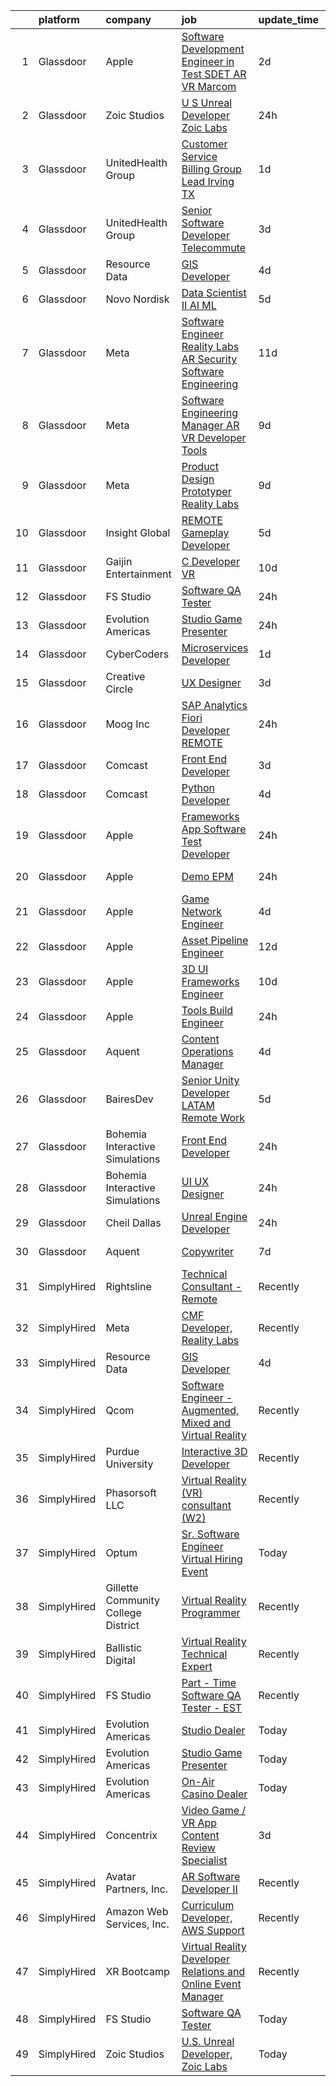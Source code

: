 

|    | platform    | company                             | job                                                                                                                                                                                                                                                                                                                                                                                                                                                                                                                                                                                                                                                                                                                                                                                                                                                                                                                                                                                                                                                                                                                                                                                                                                                                                                                                                                                                                                                                                                                 | update_time   | location         |
|---:|:------------|:------------------------------------|:--------------------------------------------------------------------------------------------------------------------------------------------------------------------------------------------------------------------------------------------------------------------------------------------------------------------------------------------------------------------------------------------------------------------------------------------------------------------------------------------------------------------------------------------------------------------------------------------------------------------------------------------------------------------------------------------------------------------------------------------------------------------------------------------------------------------------------------------------------------------------------------------------------------------------------------------------------------------------------------------------------------------------------------------------------------------------------------------------------------------------------------------------------------------------------------------------------------------------------------------------------------------------------------------------------------------------------------------------------------------------------------------------------------------------------------------------------------------------------------------------------------------|:--------------|:-----------------|
|  1 | Glassdoor   | Apple                               | [Software Development Engineer in Test  SDET    AR VR  Marcom](https://www.glassdoor.com/partner/jobListing.htm?pos=127&ao=1136043&s=58&guid=000001837dce74c39cc0d4d903488669&src=GD_JOB_AD&t=SR&vt=w&cs=1_cbe7966e&cb=1664263026260&jobListingId=1008160218719&jrtk=3-0-1gdusst7jgfqv801-1gdusst84jm5e800-1d9af8d5c2ddeb8c-)                                                                                                                                                                                                                                                                                                                                                                                                                                                                                                                                                                                                                                                                                                                                                                                                                                                                                                                                                                                                                                                                                                                                                                                       | 2d            | Cupertino, CA    |
|  2 | Glassdoor   | Zoic Studios                        | [U S  Unreal Developer  Zoic Labs](https://www.glassdoor.com/partner/jobListing.htm?pos=122&ao=1136043&s=58&guid=000001837dce74c39cc0d4d903488669&src=GD_JOB_AD&t=SR&vt=w&ea=1&cs=1_d0721c3b&cb=1664263026259&jobListingId=1008164310134&jrtk=3-0-1gdusst7jgfqv801-1gdusst84jm5e800-caf17e6357ecfc16-)                                                                                                                                                                                                                                                                                                                                                                                                                                                                                                                                                                                                                                                                                                                                                                                                                                                                                                                                                                                                                                                                                                                                                                                                              | 24h           | Remote           |
|  3 | Glassdoor   | UnitedHealth Group                  | [Customer Service Billing Group Lead   Irving  TX](https://www.glassdoor.com/partner/jobListing.htm?pos=113&ao=1110586&s=58&guid=000001837dce74c39cc0d4d903488669&src=GD_JOB_AD&t=SR&vt=w&cs=1_66e03e46&cb=1664263026258&jobListingId=1008161532642&cpc=3BA4CE39D5B5DEF5&jrtk=3-0-1gdusst7jgfqv801-1gdusst84jm5e800-0e0b19ee53db1ade--6NYlbfkN0C8O9VKdOj_1Zh75e9_CvYhSsWVxS1Pvi5WUWhsf4w7FMNRJSW4TyxYsYuWD0K0LuCXld1MlYv8jxSzZjwfVZPMJ5YPPxBadIdTE3IfSb4FgTTRqlNIsmY2luTQi8qISZZbbqSRhxZk-C1xzgc--DPETy8iltWWBzySv734J2rJQ4Pc3neJAaWdRoDNYCRhfrdR4mMn0wjyxjKZSf4267HoQZ-n92nbWIxLHrqA-d1Z9tqfCEqzQv2BKUZCkXr1Rkk7Ed1xxLgIhiRhGh7uDhYj3w574Qrz6RaavrWHWv7-_t7xySj4q_5-CNpMGOEITMlrOoB56ia5lmNm3Y-B_UNB1aHAKJvfbGyfmT37NddrLpDZmUQ_85ER-FSZH8EMQinWRfP2_H5aPklITrqoIcVdUm8WnmaV-cd0FXLYjAOaZCosF11O9sPI)                                                                                                                                                                                                                                                                                                                                                                                                                                                                                                                                                                                                                                                                                                              | 1d            | Irving, TX       |
|  4 | Glassdoor   | UnitedHealth Group                  | [Senior Software Developer   Telecommute](https://www.glassdoor.com/partner/jobListing.htm?pos=105&ao=1110586&s=58&guid=000001837dce74c39cc0d4d903488669&src=GD_JOB_AD&t=SR&vt=w&cs=1_caa76765&cb=1664263026257&jobListingId=1008158301848&cpc=AF1E4A3695F490BE&jrtk=3-0-1gdusst7jgfqv801-1gdusst84jm5e800-4bd6623dc88004ac--6NYlbfkN0C8O9VKdOj_1Zh75e9_CvYhSsWVxS1Pvi5WUWhsf4w7FOycHcR50Ta-CQORLM6vDVczVBOLPG_fuNFh9OVRt1rBAmnWShNSSVjnnwXM1NNZkeXkPvprS-EFgoiRGr2MbyXX80t-cMOSA1rO2-F99ysdQAF2agMIlPDqGRVlK76eMVBabGQ2L_DlQodQpbRAyuNhBMBs-kUTFaA7CkEyoWBt__TJEOXzZMBF7LStcO1fv-PtLnBvexMBfz5FwjSqAXyy-5dX7QIlIu374HCoQbp4JQgqWXRaHsy4XvyTWJXqOun6yix68AJFQ50r2247q0zwFjiY-w4yLkXxTqZEWGfV22TvIkuYb_4zavOBmuqgVOiGYRfqs0HKMGfxna62stRx4rSiYhosj_hM4iesaXYzdDtgK_uysnBBDoEUAQN0c3IgmSIzXrhJh8-75I7V-mg%3D)                                                                                                                                                                                                                                                                                                                                                                                                                                                                                                                                                                                                                                                                                                         | 3d            | Plymouth, MN     |
|  5 | Glassdoor   | Resource Data                       | [GIS Developer](https://www.glassdoor.com/partner/jobListing.htm?pos=101&ao=1110586&s=58&guid=000001837dce74c39cc0d4d903488669&src=GD_JOB_AD&t=SR&vt=w&ea=1&cs=1_e1ce046c&cb=1664263026257&jobListingId=1008156409913&cpc=B6E9EE473EF69035&jrtk=3-0-1gdusst7jgfqv801-1gdusst84jm5e800-2eca3f03e7683f2d--6NYlbfkN0Dl7F8yQ3Mt_M0p4pEaeq_LOWEMcxAwOSX3iRAQq_Rxvk4JCbRY4mFoWp-vOhIcdrromiIp2nqw6_MTPQeX64telXdoQGJKsK2YpbAjw4gP4osxmYU-H3UjB-EMHtF2MIDykynp3y5a9aBAAQLWbfe5lbII1XyLkZv4uTXcK6AXfFgKkJYZHCsBNpozHfLVIWOMIGR0QCJ4pTNVbkvGCp3dZstFjy8MjeaSNx6_ga489TfKT1LLKibUp4zBbf0pIFU7z_F6HDZhQzXr1UJwik9VCOd2l0f-Rk5Gl4jbjQclbcb8_HdY3w2Z8PTp2-qzCsOGSXoUaX8W5ROBiM4gRjK4JZewqra49BsOjL7j4zk34_bKO2k2P9DASQSq3h0Y13ak8JSs4RHeF09QLSayZbLwcZRB-D5HaEyS77gXbMgGjpNQ0cW7rcgPwWgBBZ7rR9pmtMa6R54AGXfcKbfuYzJZmSlBcGs2Zj978rZFeSpQyeEN7MOTGwh-)                                                                                                                                                                                                                                                                                                                                                                                                                                                                                                                                                                                                                                                                            | 4d            | Boise, ID        |
|  6 | Glassdoor   | Novo Nordisk                        | [Data Scientist II   AI ML](https://www.glassdoor.com/partner/jobListing.htm?pos=102&ao=1110586&s=58&guid=000001837dce74c39cc0d4d903488669&src=GD_JOB_AD&t=SR&vt=w&cs=1_f3c70a4a&cb=1664263026257&jobListingId=1008153659323&cpc=3028881457C6165E&jrtk=3-0-1gdusst7jgfqv801-1gdusst84jm5e800-44801c18404dd425--6NYlbfkN0CwTb2KBSy5XqLXEHj5_mYBmDWKOk7XTvk_LICJOppi7cB4B2F4ZeEB2sl2BCaugXZr-jv0zWdtjRBZnZkEZJA1bUP5pVVD0cOHUy30FzaI5j2oWcbAqe4zSyaZNpVKm0-FXZuVMM2xEq0c8FzIJb34NHVwcLHn4exgqXoyvrHMq6eeuxtT7hRaoxdDIgXDz4QSsPzcsPuZTLlsVEaqTQpNJScM6o3_DQRRbfDjJ1nSKLdL2rHRzbWCGhODLqCHdtZ-nHHDqKLqhcLQbqzEQIMUo-45dheMPpLU9gZe-pdMmEne-dRbjwXkiqc5zMujEom0-SwTvMBKrXmriMSiFBeWekwrXhFgnkamrFOJIIZvp15bkEBIHgEbWGUaRlsOMaN4IuqWNO8_hbdgo3T40sexYqnM_KvG_XVMnFf_bKBxNHMI6ahmkM0CwWwN0xMj__WcywzTF67XrloFeWvcIhkhfDUC6p2jXz9hKNydLgCqrSY-rHEV8Eh1QN7AYd9sJU4SaswF9rLLkL9y_eN38CgNkEhmMJG90R5Y1bYDVpzWQ0wzI3E1IbYWUUBhPkrW1yIENV79WOFnfnohDh6VR2UaYf3eAnGXJrLE4-k8LlSDURXZJPfPmBRsIuD7X9FSqbFTN9Fos7YdFI-_L-Hn-EkraE5qTqe_kLMAAbi9RZd-w6ATRHoNED9J)                                                                                                                                                                                                                                                                                                                                                                                                                                                                     | 5d            | Seattle, WA      |
|  7 | Glassdoor   | Meta                                | [Software Engineer   Reality Labs AR Security Software Engineering](https://www.glassdoor.com/partner/jobListing.htm?pos=107&ao=1110586&s=58&guid=000001837dce74c39cc0d4d903488669&src=GD_JOB_AD&t=SR&vt=w&cs=1_80ef53d6&cb=1664263026257&jobListingId=1008141482664&cpc=0FE1F5EA2BC84A01&jrtk=3-0-1gdusst7jgfqv801-1gdusst84jm5e800-bbe026fec9a88a0f--6NYlbfkN0DYl4UJW4r1Vl7FEn6T9F-rD9lpC-0oMJVSiWjK_MGUd8e8cHXcpv6KPyjLHZEfqkUnLXdHGEVbYlbZ4C71n7-FRQtwGftvj2MEdPI5FvmCBdn-Rsuu6NQq3R9IHsKZMAHgJAgu_YkTUTtkZcn2YG9-uznOZousi4PyiqmW1winSEktcD5CLiNln5YbmVirNrjv4MHw9kXf8tu4x0OXO2xCG2VvQMlZhGfO0LaLuR12ZddqaVwylW8Gsw3BAO0rj2Bn6Vgaldx-h8PC8QPLlA91tgqUeuQlmOS1fg9go0Kwt46nOON062odu2UGQAZGUuzY36yt1gH-EiOwqnuDQ1tMR-ShM0w1pTF6PmOy-s-Lz5qxHBaLvnZSR4dO-choNd3ZpBwgWqFKLJJ3G2gfSiDA6lge1WisSMyjY4y-On_UDe9LRaDL-SkxOUqLyiGBefik3Q_TMy9fqSlKyX5DYoeRCqIDbqg-ueoJQzKrurw24pLtxbl7JaRHAWxnlzBNJ2YwvqsELBHjdIaEhXFdLHLnpfwbBvzBXpQrG46Q_UF4LoHys8ztXeRnQbyz09AlJKQB5VPa4ncCwl24GWyN6UrkhEA32a3syzA1jhApSTdGtQx165niAICFbGq5bzoNrD6m_2dTBHwDCpD-f_4YJcLgDW-i1gOc6-eBCjnD-jhp13a-_g9W5i7vuQjOoPwnrbG5gaMhlsK_q0BlDX1hzJ-TsubPt6475CRwxB7c1Yj2Y_KtmVHXLHUe00Jx2pBdOONOUBFbKdKwUQJC19mue2SpGN5FsSZVmXpnoVFHAmDTVGLpG0FrLxdrC1ezKjbhEMZFkAFDMS9Yw01bcc65YWOdaSMQF2ZKw-CkBOVrqsJq5T-iHrBwO-OMw-Ry85e7UL5_4sGK7cdl8f0j0IpcJgxDzRKUXERECi301fU9DJaU7tQxjgij7BPQws1SNKtF4EmJ9Tb4nFAGeeS2yvrxrks0-tpynEn49XByqGapp95lTQWi6XIVnB3xZV76p0Pvj0RYLP9ApMndJfC9BpAVZGKQgqpQOY9ZKERQ1En9lW8wai-HiqT7GJt2G8b9Heu60FheIv7LY2cAfQ%3D%3D) | 11d           | Boston, MA       |
|  8 | Glassdoor   | Meta                                | [Software Engineering Manager  AR VR   Developer Tools](https://www.glassdoor.com/partner/jobListing.htm?pos=108&ao=1110586&s=58&guid=000001837dce74c39cc0d4d903488669&src=GD_JOB_AD&t=SR&vt=w&cs=1_19c31de5&cb=1664263026258&jobListingId=1008146626886&cpc=5EFBB0462F9C6B7A&jrtk=3-0-1gdusst7jgfqv801-1gdusst84jm5e800-17557c42fdc8b75d--6NYlbfkN0DYl4UJW4r1Vl7FEn6T9F-rD9lpC-0oMJVSiWjK_MGUd8e8cHXcpv6KPyjLHZEfqkVQyaynndbu6pL3H9sRYDGxerKt4kbV4_BrnotzfbejBdk749M--u6S4WtPPjkSx9gUemBOQcLC_4Kqi_f9Z2bXq1PAbY9pUxscEKq_Lv9zulJNPnig673QdFt3i5WW_T2djLGpcdWuOMwE3PZMC7RpBmp027jZMea39o-y8h6qIR-ACUzzj2o6d9_XwgwHSxLrcdnEcPGQGQvXByI-R1lJ8GZgu-WZlmozu4GRiuqmbsL6fjN8HZLk5cOt00SFf_4jAFtvdaglvvTbqa4DbLINb2o9BCPKXTuDZiqJXrZJoGoFZo9NlGGrc40peiMeK62xPqWa4FJLp2SkvmoABXDJH_ojApWUUZeUqPJsQF4kDbHGMc7Hfx31vvRdEjjviJ4ruJC7JXEiy211oq5RJoOMuPAGY8SvyGJQoYFdE5QCeglt21reXwoSrMZ8yJbYHB0ALe_WAl8moemsEsd-MSctSMEzO6Gh-9lMz6wTlbApGABey0LP8YSfjE4UzRaIGXb878I3XGkEnWIxvBx68I5gEoLy_r-xtXLM4VERCMmadxJWtj99pu1zYoZP4JLh10LWuSPMVbm6vXl-dLDtdYvVmo8n879c58Rck_Qx_w89EYjjqXVw1V3JdlNrM6C94bG1sq0lVDFrF8dnDEPcCe_qcvc9iVZyMuXJg-cfS75tw6vJ4QcVEW5f-KLKPfpI5eOIHgl1ORHNGq5KIYCE-VwtZFDW4HNweW4i47Y4WdqGbMBBprGRahA_40qGPmlVvBUZZXW2kSHTEMAXSnDmj0wDtarxk2P-GuoC4cKy29LN1c34dLa0TJ3meB-CLGfxbkZWGBrvXVK5FWRf7xIMJpIVIWTfZYc8QVfy1NFK5tmoabv3mQLGY0Kpd0shan3ohgVf6LwapCQPpWAU6EQr8uGUtFDzAI0oKNDejLah0AnCpjGymKSzwQbVhuVI-83JqVyGaBI_Pu-3Go_j90ECaOSFs_2nnKUC3o2UVNRYcTPw2baAzeVVfBkDItwuekl890m9CEf1snDAVw%3D%3D)             | 9d            | Redmond, WA      |
|  9 | Glassdoor   | Meta                                | [Product Design Prototyper  Reality Labs](https://www.glassdoor.com/partner/jobListing.htm?pos=104&ao=1110586&s=58&guid=000001837dce74c39cc0d4d903488669&src=GD_JOB_AD&t=SR&vt=w&cs=1_e71ab8cc&cb=1664263026257&jobListingId=1008146230331&cpc=7F6F94E2229B3AB5&jrtk=3-0-1gdusst7jgfqv801-1gdusst84jm5e800-aa15c3213bd17bbf--6NYlbfkN0DYl4UJW4r1Vl7FEn6T9F-rD9lpC-0oMJVSiWjK_MGUd8e8cHXcpv6KPyjLHZEfqkWzKOszKGq6dqKS_f0uPbQ9LVsYev7zRNr0fC-CJeJ1xlH1wwyOJNk-hRByXBW9wEDFjd2UdYXb7YaHgkFRTz8MZy2ebI2i5U6pyNwa7bJVmT7LtLgUZ_4kygSbLXc3ayZ6I0Tkf6WZC_XE40NcOX9XzL5V0i2Gg_F05z5Ce6W2L0tN9E9Xo5ugGAYsZaBqnT3R13miSquwtmiVlSLDN6nvoBQ3yafx2AGx1dHpuYqmNBWHjNqt0DGDf_3w2GyNsv0XcE6NybLverL_WHyOPkjnkdLtCF1iO7xOylcQZxghNhcEtF0Exz6_KW2lgwWFAGR4EpUoMVhuQ0V6sGKRRahVy-c7YaaFurWMEcnXu_i8-1Tlembw6TaphIisTjSG6WOi-AorRJFnGa83aqfYsiMKzKD4qTePyByBw51dVIYeR1fl2PSe_CjAfyNovDmcap1gRcmOzhA2mXZE_3Ejvx4rpzr8FZUk86amlLNSC8RQ1Oaw2ngQKEoIdPPRPIWJaiPJH0Mvp2avD5LtqtvItbSDlO738-_jnmyo4BSC2cE9fRzWDXQxgN6Kq-rTJHLUB2sC4XFgEZFa2Z4r9507EGJxoBmcqToVoJDnEgQLLJq8vJjH2uQ8AS4kVKqlbDZeOyYoDLqzikHrnxu0HWu58ZHjIFFyZILacaQz3sT-7FbD1F59xww0-vdM40TssbNp4D4ZYrAE6TUNisxH7C4mTxWAVaLHP9KssG2BUFjk67OjgkDjL2_99_5DkbVZvbwIxaLP-jhhxKhZFtdi2fd1u8r1NhdmyXrlpQ-gnG4UD8oHw_g7mDCJ02-QmdkbHFGxIsxRAqFTy7XPkW9sUXUsLzbF6wpN9xJXbQfuWEG8oe-4BuA8rGLXdAgPjzxact_QIY1vJQy0bqfX0iwA4x36vhWwxn9EjSnfqcBGKLrcxolDglbI67286yyv5SJ_DUM3-nX54pL7NSmFjW--hu6ISwI1n7lvBzodrZ5fu5b3LlXRiIEmzRwhzouGQNzF38dcczXD11stMYEH-A%3D%3D)                           | 9d            | Remote           |
| 10 | Glassdoor   | Insight Global                      | [REMOTE Gameplay Developer](https://www.glassdoor.com/partner/jobListing.htm?pos=117&ao=1110586&s=58&guid=000001837dce74c39cc0d4d903488669&src=GD_JOB_AD&t=SR&vt=w&cs=1_18943161&cb=1664263026259&jobListingId=1008153288614&cpc=3BA4CE39D5B5DEF5&jrtk=3-0-1gdusst7jgfqv801-1gdusst84jm5e800-0744baaa82bbadda--6NYlbfkN0BKkHZu3wF05EeDimN_p6sYpKCMArvwa95YdH7UpkaBCqc7l59ErwqcIH_6B4QXmkIEAyhSYoIx6-OPKzyXLPvkEWHro7PVwLV40KJck2vZCn5UoAItHu6-wzfIEdtaQeh3XaFBysFXtotP5WDPKlFRfl2ZybIlE_o6mueamEdmG75uelyDkQtYC4YZQp00OA_NYds7uLlcnAtyHCzms_iOxjIJ7LqGL9sqRTkIggXt9YdcVBtifElGiGOuMihUi94cGD61wFvt4tKf-TkaOrBGaQ444TqzsovtkHTiH2-72gbmd7SdxkURnFyQCghgQS53nZ08ZpZKC01fXCMy8xq7MDrh-eMV6ijjmkv9RY4PpAqjQsEUX8a-6eBesI5ynvmhhgCB7ow_M8cCBlRU33F9ecEVPJpF3l7ydaAmyx9CZq-Qek0A_m-l0n4cb6M8xB1rzYR2X_-rAJwr4bQPeer_-FHoLakaLmQSA8J0jAfbIcY3_pNdD6zZ)                                                                                                                                                                                                                                                                                                                                                                                                                                                                                                                                                                                                                                                                     | 5d            | Indianapolis, IN |
| 11 | Glassdoor   | Gaijin Entertainment                | [C   Developer  VR ](https://www.glassdoor.com/partner/jobListing.htm?pos=129&ao=1136043&s=58&guid=000001837dce74c39cc0d4d903488669&src=GD_JOB_AD&t=SR&vt=w&cs=1_9a645194&cb=1664263026260&jobListingId=1008144484640&jrtk=3-0-1gdusst7jgfqv801-1gdusst84jm5e800-225acd0614a079f4-)                                                                                                                                                                                                                                                                                                                                                                                                                                                                                                                                                                                                                                                                                                                                                                                                                                                                                                                                                                                                                                                                                                                                                                                                                                 | 10d           | Remote           |
| 12 | Glassdoor   | FS Studio                           | [Software QA Tester](https://www.glassdoor.com/partner/jobListing.htm?pos=118&ao=1136043&s=58&guid=000001837dce74c39cc0d4d903488669&src=GD_JOB_AD&t=SR&vt=w&cs=1_32c6d960&cb=1664263026259&jobListingId=1008163027946&jrtk=3-0-1gdusst7jgfqv801-1gdusst84jm5e800-d8f6a79973bcbbc7-)                                                                                                                                                                                                                                                                                                                                                                                                                                                                                                                                                                                                                                                                                                                                                                                                                                                                                                                                                                                                                                                                                                                                                                                                                                 | 24h           | Remote           |
| 13 | Glassdoor   | Evolution Americas                  | [Studio Game Presenter](https://www.glassdoor.com/partner/jobListing.htm?pos=103&ao=1110586&s=58&guid=000001837dce74c39cc0d4d903488669&src=GD_JOB_AD&t=SR&vt=w&cs=1_1389f360&cb=1664263026257&jobListingId=1008164318559&cpc=F45C15D234B746DE&jrtk=3-0-1gdusst7jgfqv801-1gdusst84jm5e800-d83e76e461c93882--6NYlbfkN0CDzY5O6uccXRXWu_WX2mUMvcRfHEMtu2IpX-_GKz3K2H3NAn9OmxlWmJcJjUfrwR-JysV-RZz3PO7M7SlCwUcfJ1m08VLPT0i64fFoBdo1LlR9yXO0NtVX4gN8re3t8wDsftxfR9ajOK3Y08NucyfxVUPf5DRR-wqSYkvFm7lBsEXHgV8yu-wG_qpYvvh5ppgcWHU3ssP58em0-ZmLCU0ZoTvhgIDKuUIhAeuLjKy-z_FZ5THaFqiRwXGmvwYD9W_sbXBHu44XnLsQEMTESba403CLCKbqfrJ1X9kgX54pLI2bo0eHKwlGkflIDTf324CQvVJGuTfvbJndbdwbCvjCJ3w6o-v5AO_4W6D33XP7bjvhRZa3Cx5vIs6ZboNM9aTQg8QIS4UB8qXeujoBeAqy3sLIeUFK5ANOJ6AfOkpM342DurKDAcobv5yUM6OslMBjkATDqcto5SQNPExsGKhYexBJ4PvIvqckZMNqmP8UB5OawSMZuj54Hfug1JwOBviU4BWI6UPC5s5er7g1J-J3XFX3y9UR0CY%3D)                                                                                                                                                                                                                                                                                                                                                                                                                                                                                                                                                                                                                           | 24h           | Fairfield, CT    |
| 14 | Glassdoor   | CyberCoders                         | [Microservices Developer](https://www.glassdoor.com/partner/jobListing.htm?pos=114&ao=1110586&s=58&guid=000001837dce74c39cc0d4d903488669&src=GD_JOB_AD&t=SR&vt=w&ea=1&cs=1_68d00330&cb=1664263026259&jobListingId=1008160434696&cpc=334ABAF5D42DC775&jrtk=3-0-1gdusst7jgfqv801-1gdusst84jm5e800-65bccf112b8bf750--6NYlbfkN0CpFJQzrgRR8WqXWK1qKKEqALWJw739KlKqr2H-MSI4eoBlI4EFrmor2FYZMP3muM1SW9Gmn45sBPF_hw60ZqenaDKHqqhO9Zg_fi_5VCDta-Eddd3NgUrLTbcgPAZHnGQEttYTUJKhu71ybfuf5CejsT7_gLPEZkrfH0tTz0Eoodd1cbzKMRgH2_Ok_FC2j-nyEBW0SJv57xe8FdEQJvsYNNxC_tilNFU-Oqs1EU7fM8AGSVKm7Q4Yb2xBBmUvVm6kn4QW06E6PkIvcwP7ktfQ-96Jysp1_OLsHqqLXEdmjXt_w9eFMNgTNlghX6fv4Veiw-L_ZN6J7jF8M8943V2N2s_8rAZeRmGrTCkzSWkd8tzhn0kjT7vfYHgSbC_CFigT2OQvWZuA5jOa25oeb3LV4tjDL7IdLOFsQKtY2oNnYF2YmULk4H4OjyLJoOKw0LdI_vsnfGE8x6H8Q_6xElq07ew3UDJmR7bIdZPtrduyzTFE_AEeVU_daz_nJDpu4Ps8OqLEzxIZyppOpCzXwZnBh4PvAxSNaVT2Mb6vCgMk2g5eCfClNLYb2gRa6DG5mSayVMjrABmJcg2dZJEYYqto65IeWETWg2oa01uHnj2FRsoXOPoexwyViCXSBLCo5X7-PEphYSOO4-UTRqCBFD0I_fQ6eRz55j6u6UNt-zTIPyijev2B9yhIp62x32pHBjU-bOG0AGwkAfxwHkWG55j7r3PMNrB7wDf2GwGnr9eGx4fHrQuYhW_TH5asiFCrErkV2Z_cpzqDxwBTuMvMCAkHQt72_76LP3_fmvu3iEtvHaYbVsgQffMJTCygjfmoMcDf_1ljx6_eGDteAr08Efz98J9xvQdtgt6b_KTgqMSwfX6HTZoff8oT9Ymxz767GqVtgob5LUgvlGAQwAQMz-M4_l_1NARVItJUOKCYk4kV_edHvbNX0fjbHftFzz69rPAtSc_udqN5YLqdjBkz4Z20rh08JOPUsPWVlWfebexmKg%3D%3D)                                                                                                                                      | 1d            | Norfolk, VA      |
| 15 | Glassdoor   | Creative Circle                     | [UX Designer](https://www.glassdoor.com/partner/jobListing.htm?pos=112&ao=1110586&s=58&guid=000001837dce74c39cc0d4d903488669&src=GD_JOB_AD&t=SR&vt=w&cs=1_591b541a&cb=1664263026258&jobListingId=1008158063137&cpc=1FDE87803EF93CD3&jrtk=3-0-1gdusst7jgfqv801-1gdusst84jm5e800-ec2e55de0a94811f--6NYlbfkN0BPwlZa85gbT4Q3XYQoU_uQn0Qmw9zd_9UNfmcwtqAVud1yvyq1Z4UAlx1bxhDUi3LLFLUld_1vJrumFSDvG6lUa_HJGwxAAUxa9p0M-jkeyeN6GzOqSmw-VWsVBukvyjroC-hZtCxh3oS8dg-fi22EeP_Rmk0_tnCQzpjzfP_qW2OwEtL3bVHPnKRLTLNQqdJJL900XcT8UDGqY60TtdRKQQ9yrsMI97PGrpjYORIi5_vt3H8O_1LXFR-hV8Fe-Ee4p1RwLPqhYp3Nro70FcGs9YpSRz4IGWioPXpicymCBzVZELGCvZu9lsvj3ELuCtwaW0KoZRpWFRxRlDplSXCr5wtGUfnf3dnAA35o0ldsttMA2-B1y0cUpgoGTxha8S7MvtE_c1Saky6CvGHZscuzTKsu4wE3IfM0xLhzQ2NRFfx5Gca4aSJp094yYXqLjZVRnYw3PUOu_RQVrE0yUq_pXdMTeCVkggsC8JxvQ4dl4LDvAyoS6_n7qnS73PYrMK40F5NLxNIrFM4odxQuRDM_)                                                                                                                                                                                                                                                                                                                                                                                                                                                                                                                                                                                                                                                   | 3d            | Los Angeles, CA  |
| 16 | Glassdoor   | Moog Inc                            | [SAP Analytics Fiori Developer  REMOTE ](https://www.glassdoor.com/partner/jobListing.htm?pos=128&ao=1136043&s=58&guid=000001837dce74c39cc0d4d903488669&src=GD_JOB_AD&t=SR&vt=w&cs=1_88c50abb&cb=1664263026260&jobListingId=1008163572357&jrtk=3-0-1gdusst7jgfqv801-1gdusst84jm5e800-b8c62642e71cc6b0-)                                                                                                                                                                                                                                                                                                                                                                                                                                                                                                                                                                                                                                                                                                                                                                                                                                                                                                                                                                                                                                                                                                                                                                                                             | 24h           | Havelock, NC     |
| 17 | Glassdoor   | Comcast                             | [Front End Developer](https://www.glassdoor.com/partner/jobListing.htm?pos=125&ao=1136043&s=58&guid=000001837dce74c39cc0d4d903488669&src=GD_JOB_AD&t=SR&vt=w&cs=1_2beecd94&cb=1664263026260&jobListingId=1008158484147&jrtk=3-0-1gdusst7jgfqv801-1gdusst84jm5e800-e3e46b5a9f50f321-)                                                                                                                                                                                                                                                                                                                                                                                                                                                                                                                                                                                                                                                                                                                                                                                                                                                                                                                                                                                                                                                                                                                                                                                                                                | 3d            | Philadelphia, PA |
| 18 | Glassdoor   | Comcast                             | [Python Developer](https://www.glassdoor.com/partner/jobListing.htm?pos=126&ao=1136043&s=58&guid=000001837dce74c39cc0d4d903488669&src=GD_JOB_AD&t=SR&vt=w&cs=1_6761e0e7&cb=1664263026260&jobListingId=1008157076967&jrtk=3-0-1gdusst7jgfqv801-1gdusst84jm5e800-c9d85008344b2f86-)                                                                                                                                                                                                                                                                                                                                                                                                                                                                                                                                                                                                                                                                                                                                                                                                                                                                                                                                                                                                                                                                                                                                                                                                                                   | 4d            | Philadelphia, PA |
| 19 | Glassdoor   | Apple                               | [Frameworks App Software Test Developer](https://www.glassdoor.com/partner/jobListing.htm?pos=121&ao=1136043&s=58&guid=000001837dce74c39cc0d4d903488669&src=GD_JOB_AD&t=SR&vt=w&cs=1_db24d563&cb=1664263026259&jobListingId=1008162387033&jrtk=3-0-1gdusst7jgfqv801-1gdusst84jm5e800-9c160936dd81f773-)                                                                                                                                                                                                                                                                                                                                                                                                                                                                                                                                                                                                                                                                                                                                                                                                                                                                                                                                                                                                                                                                                                                                                                                                             | 24h           | Cupertino, CA    |
| 20 | Glassdoor   | Apple                               | [Demo EPM](https://www.glassdoor.com/partner/jobListing.htm?pos=120&ao=1136043&s=58&guid=000001837dce74c39cc0d4d903488669&src=GD_JOB_AD&t=SR&vt=w&cs=1_f9a5073f&cb=1664263026259&jobListingId=1008164340985&jrtk=3-0-1gdusst7jgfqv801-1gdusst84jm5e800-928f6ec53de5403b-)                                                                                                                                                                                                                                                                                                                                                                                                                                                                                                                                                                                                                                                                                                                                                                                                                                                                                                                                                                                                                                                                                                                                                                                                                                           | 24h           | Cupertino, CA    |
| 21 | Glassdoor   | Apple                               | [Game Network Engineer](https://www.glassdoor.com/partner/jobListing.htm?pos=106&ao=1110586&s=58&guid=000001837dce74c39cc0d4d903488669&src=GD_JOB_AD&t=SR&vt=w&cs=1_92bc2f4f&cb=1664263026257&jobListingId=1008156058893&cpc=8795CF9063CD573D&jrtk=3-0-1gdusst7jgfqv801-1gdusst84jm5e800-da07dbd9cd8eb861--6NYlbfkN0BvKrLyj5gPmtZO9T8euul8TCxuuKNOtzRJOomxnwSEodTz2Bc-sPZl29JElYHfcoQU89pw0pukzvT-t3F7KnGwjHaCtH-zmtCsdadvtW-pabzNvxkP5wXNBXQIItjYzTFKU-rasdVWS5FS9BhI6fVw8vp1ZtLMDVeHaEF6UCNf-MVLroi2N9O6sXY8G_Eedg1JA2yHb7pe0jfQiAuu6T539Xg5ntJ_4dqBQ7APm4Y9a65LoTa69TyWV8QMGu2U6SMzKFz9JsbtBObHl1Ii4_9gJ4VmkAa7UJFXNd5J5TWjSoAjqDe7mm8a_RzW1vYSNi217rV32FWKEVqClthtRaafOM27m9tDR9moJJJnJxKt-9u-kpXERhVMDerVm9EtUamMMQywNNQ4wXdi7V3HBEukwmYC82sh79_YbJE4wtXhJENwqJrIb0vTRUgw_kI1mtrjqRjCyP3bRQvz6huDs1IPP7Anldr9xwqshDeJ2wXsbD17CwEUFsRdjIdJ7YE0TIwwzzLraG8f4QRiL0qYXqq_UYSaB8btTiDX7WHWCuLQsBhIKGdLXAG0BWgaV0yrelOzjNJj6K6967y473jFQTM_4EqOJFgpfxSxUGvy99-Otljwp7-WRCNcg5JhUyxDoZHs4Wj_y7FicXwY1AyNkO98bdpI-zYnnvfQy76HBwHZWt6wLNtuF4ixlOeJlyyKwCJZIvLrFK7QJdmvqDL03XREoDXq_HQ7zcifMFHqQ9YPGOj-d0PZ_xFgsPdGw3C6vJE8NNcVpbYzVz8RISibZZrEHOfzAXbf1oCYIJFgauCOrRDiVR-TpPs3cAh2om-q9lsCxl8V46taFdB98rGOILq-T7TuV39m0cgQOv7yyvKbUz6DbAE5oTmXUofRzc5xTOB3XrGwWE6RYmO44qfr7JvZAZm4W3o8rdeynBWbS84q5IU5g2S1T4K4jrxUe1Zpkv0WZbOodEfiEQnXi9ai9mZm)                                                                                                                                                                         | 4d            | Culver City, CA  |
| 22 | Glassdoor   | Apple                               | [Asset Pipeline Engineer](https://www.glassdoor.com/partner/jobListing.htm?pos=109&ao=1110586&s=58&guid=000001837dce74c39cc0d4d903488669&src=GD_JOB_AD&t=SR&vt=w&cs=1_ce9f14f6&cb=1664263026258&jobListingId=1008138702927&cpc=F41FEAB56D215062&jrtk=3-0-1gdusst7jgfqv801-1gdusst84jm5e800-d6b763c08d9e2d2e--6NYlbfkN0BvKrLyj5gPmtZO9T8euul8TCxuuKNOtzRJOomxnwSEodTz2Bc-sPZlbtkML8D-m4pQRSWMmBuXUKNP5-FKGpqut54Z9xVJmKcNg5QK39dHaYh9zFxiTlJPRIVH6GmVelziycjV8thAdsJR9vOnKOAEqLZLKyAFMFBlSPoIEa0PSsXHbeet1Cax_Jr6VNJxYctu74rkGJldh6C3ewofQen3a0JYPHyD82tDi1QoqLd_IsWGQH12rHUy-ufdL-WKkuOwOLJKb3v2dC-1u2H6qoeP9MiorCOmLgmy-9Jv0Ds6t5WMJzYgX_CvfgpuZYS4ST8zG_Htppd6-bxxP8wKQWaoZktzb549TfZqQxCVVuMG4qi_JFeMlnHQtg9ZalI415VhMiXzPvVMjVFC7gW07id6qqVf5__upfz_1itjQo7C4TD2_LdRmomJ8AX6PJ_xzP7PzoFeOkSjkMiAHQQq-YQQ_3Vm-mdM8DFPZcuaM-agWhM_FWvZgNBvC-hA5EHotm9ET8sx3NFUKDuGHEA_JNMzyuezixy38a6rfT3wrcT43vDgxcp6FhS2KDzvGclePiwlMIpg253OR-wNlKb1MK3wqWz_HMftgJDKHcfJh_trFOh5QKGyn4O-NY5dmLJC8GeZO8YDkN5b7PCdrIo4QPvpDaL8qS2GkJZwasc84yKiHa0_URVMNo7baiwA_9bapVF4lh5uuYSDYd-XwdrItjMPrRALT0z1cR3gWI33AAxnFRb5_K7kXf44Wqsh2xO9x-8gxwW5YwYXbWwCMpuxKivLg4supinLKSyCdbU1tB0hL_1sUNy6RHPQ16et98mbfSN7G5cZ3uevgj9vhOmF-YPnyiBWLyjGpy3gKguTcCj9llYvm4y4Ld0RHXTGtP_Y2F6PoDSpTJoEm8wuIVockz2hmrDU7CCdLklmDQz01M9ewm837_OyE37SRflA-7cF4tvtAExGBa5_7L3qA4kvpF5a)                                                                                                                                                                       | 12d           | Boulder, CO      |
| 23 | Glassdoor   | Apple                               | [3D UI Frameworks Engineer](https://www.glassdoor.com/partner/jobListing.htm?pos=110&ao=1110586&s=58&guid=000001837dce74c39cc0d4d903488669&src=GD_JOB_AD&t=SR&vt=w&cs=1_111c0415&cb=1664263026258&jobListingId=1008144943224&cpc=AC285F3A3ECA6BB0&jrtk=3-0-1gdusst7jgfqv801-1gdusst84jm5e800-0c319f6b894fc73b--6NYlbfkN0BvKrLyj5gPmtZO9T8euul8TCxuuKNOtzRJOomxnwSEodTz2Bc-sPZlbtkML8D-m4reGCzwJptyGA3sqoDqkLMl8d4ItPaXziecHVsCbum1nokt02MllgdfjWzdbUw5Dj-bugW_15YUi1c8cMxyiOuwjIGdTEEhcUZawGpOfLxGexBR_wYXHKmn30F3QJZ__JqDJELbPoiGWueNgwDXEVKu5DRH5xQDbZL2PItEPnuDMS3NR08AkLfIr9XFW_X16Xi6sqR9YeUSSRFwDFea8aVpBxfaGGvCu5B0H21N95humkEpZd9Jj-vZv7Uf6Rnet72YQTbUJALygStEM1DaTIUcm4YuKCv49go3VHagU_UfVn6O-_xtXFx3sdJt-MKaGDO4vkxmm6GMPt4EHSlySaEEtKoY3NBESFjHolxUxaqeY9rmeUUrlg3V5Wn4e8tNGNR7kmJM8503QEGfskDhdrO2-n22D21bi06bQu73rbmLe47kzijuSZpFfRSX2Tcy9aMOxqdz6k949q5TH-bP1-dsdLwvFrYxddwyzb-KlEnY78Y0lsu1qDU2qeqFZNM37vGOkW1GRErnZ2X7KdnKQEF36120yIh5pWutt--Mtkh8QtweXcR-xGGe_MsG8XRyx3DELzQWar_EBBjdSv7zPdamSzFHQd0zcJzZbtDehqs7-b6tBw6Kcox5xOKicsHNu6h9AW1d8OuTG8bcsNDXk1AIFdMWEBpCga1dkJsHr-NQcDrRazq2GDoTOht9OqwC7ApAzkL7_qFnnHFZhoCRaq65oRj00p-fBLHmsf4eJ-WWF7_4R-AoNJpV9vNYMO4l_8FQ7FYtOwg9zGvRUhake5o45ymAsB3gibSQy0lN4m-Y1inJ0bqg8Dz5wCT9mAjQngokeaCGs08JtRi54807Q9F3Kp2fdSfvilgSrbKj3PoG1ho707fjDcizEE3A6V-FP6zv4wjeR6ue9ymCRNSGLstO)                                                                                                                                                                     | 10d           | Boulder, CO      |
| 24 | Glassdoor   | Apple                               | [Tools Build Engineer](https://www.glassdoor.com/partner/jobListing.htm?pos=119&ao=1136043&s=58&guid=000001837dce74c39cc0d4d903488669&src=GD_JOB_AD&t=SR&vt=w&cs=1_4e6343f2&cb=1664263026259&jobListingId=1008164340973&jrtk=3-0-1gdusst7jgfqv801-1gdusst84jm5e800-eefc3bf3b100f1a2-)                                                                                                                                                                                                                                                                                                                                                                                                                                                                                                                                                                                                                                                                                                                                                                                                                                                                                                                                                                                                                                                                                                                                                                                                                               | 24h           | Boulder, CO      |
| 25 | Glassdoor   | Aquent                              | [Content Operations Manager](https://www.glassdoor.com/partner/jobListing.htm?pos=116&ao=1110586&s=58&guid=000001837dce74c39cc0d4d903488669&src=GD_JOB_AD&t=SR&vt=w&cs=1_9cae09f0&cb=1664263026259&jobListingId=1008157164776&cpc=2CAED5C921A5F994&jrtk=3-0-1gdusst7jgfqv801-1gdusst84jm5e800-e457b88c94d923bc--6NYlbfkN0DMrcEu7yrtATojKJA7cEzGQ3FdRGWLh0CZQInL4ECGI9gD0Wolx9R2v-Aex0-GK05xWzX-KoiHXUAyDqrozbuudQYLuYWdJ5cijOb_JTmtESZbyFM0Yd3cyddMxkmZ7LJH_ytkZfXrhLwYcDXNrUml0brA0QS-mRp0yrsiXCnJWvSsKmShltx4F85MeaNjLHbuvNumpel_jvD0hPcmJMvC6QZaMJNpLzb_JaiumVUn6HLjAsBElqNKWYl8NKd_J6PVmlacbWdkwxsDmTL-OoPNYV2_l-U2oBjgnrsfBFm0XCqb-jCt784TxP78PT3Fa3zCNtjIj1B0G6BQOB1ptjdz-azWBNpnKRPDFt_0XWiClSCKQBPQRluOI8zjtUtmkJAsJRj75G6GG9sTTSn4FeI_BhhcpTKFbuGjL4APBfWe2gAC2AEQXZvL5cVQIiCS2T4NRRWdhVqmtg%3D%3D)                                                                                                                                                                                                                                                                                                                                                                                                                                                                                                                                                                                                                                                                                                        | 4d            | Baltimore, MD    |
| 26 | Glassdoor   | BairesDev                           | [Senior Unity Developer  LATAM    Remote Work](https://www.glassdoor.com/partner/jobListing.htm?pos=111&ao=1110586&s=58&guid=000001837dce74c39cc0d4d903488669&src=GD_JOB_AD&t=SR&vt=w&cs=1_0dfe9e20&cb=1664263026258&jobListingId=1008153520027&cpc=8795CF9063CD573D&jrtk=3-0-1gdusst7jgfqv801-1gdusst84jm5e800-d07b078a70677f47--6NYlbfkN0BfEGkshao4EhrCCf7LYqKO8VNtf9vkQrewuI3DmTR_-G3zJxSBeo1O-SB_lpKRvkPM-bPc5FhBWyuJIcxMxgpbjfTpubAlTTARQ0mMGAhamrq9Jn6fhAwDv_qRzdVcBFdMH9gkJbzgO1vp6CpfOGar4AMUZe6FO_fxm45CnFh9QauxPQ-lyHRh9TbViCP5-ZBpZV73gOl6BToEV0fnXdelPVWQSIftVyYxJAm_HOBOnX928EmjepikoEnJt5IzdkR5umv-FwZtGl5qTaXxcKttfq7h-v4GBIW1Kx7KI86OQYN6gKy7bxH5iKhfIxjRVkLcNbSPIdInizxc1voR11IM7tCHE0NVIagnfRXm-sBLXYcvFI1jvLAtKv0OblQOLYXJv4WfOL0nw2cXVqr9rr_YKG0D3bCZNPiHsD_91dZHONuzDHW9IZhmf1W9IJPwfjXMQFVYHuKR-n6_wMoOYlQ3iSarlDZVGHDFVPC261_WMb3ZasRgQ78qFgwjsJkY5hxGZYHYtA8I2pU4UoaTYwKVl5COpGgGbLMwYfRQr0f9lXVvydFdC5PqDr6wiI46w4fl-kCthN9Saij0iNecB4JL)                                                                                                                                                                                                                                                                                                                                                                                                                                                                                                                                                  | 5d            | Colon, PA        |
| 27 | Glassdoor   | Bohemia Interactive Simulations     | [Front End Developer](https://www.glassdoor.com/partner/jobListing.htm?pos=123&ao=1136043&s=58&guid=000001837dce74c39cc0d4d903488669&src=GD_JOB_AD&t=SR&vt=w&ea=1&cs=1_738bfd3e&cb=1664263026259&jobListingId=1008163413258&jrtk=3-0-1gdusst7jgfqv801-1gdusst84jm5e800-b833b04af9e62add-)                                                                                                                                                                                                                                                                                                                                                                                                                                                                                                                                                                                                                                                                                                                                                                                                                                                                                                                                                                                                                                                                                                                                                                                                                           | 24h           | Pittsburgh, PA   |
| 28 | Glassdoor   | Bohemia Interactive Simulations     | [UI UX Designer](https://www.glassdoor.com/partner/jobListing.htm?pos=130&ao=1136043&s=58&guid=000001837dce74c39cc0d4d903488669&src=GD_JOB_AD&t=SR&vt=w&ea=1&cs=1_b520f4df&cb=1664263026260&jobListingId=1008163413239&jrtk=3-0-1gdusst7jgfqv801-1gdusst84jm5e800-04831eef24b2f616-)                                                                                                                                                                                                                                                                                                                                                                                                                                                                                                                                                                                                                                                                                                                                                                                                                                                                                                                                                                                                                                                                                                                                                                                                                                | 24h           | Orlando, FL      |
| 29 | Glassdoor   | Cheil Dallas                        | [Unreal Engine Developer](https://www.glassdoor.com/partner/jobListing.htm?pos=124&ao=1136043&s=58&guid=000001837dce74c39cc0d4d903488669&src=GD_JOB_AD&t=SR&vt=w&ea=1&cs=1_d8d13685&cb=1664263026260&jobListingId=1008162394929&jrtk=3-0-1gdusst7jgfqv801-1gdusst84jm5e800-c96a3c45842c3012-)                                                                                                                                                                                                                                                                                                                                                                                                                                                                                                                                                                                                                                                                                                                                                                                                                                                                                                                                                                                                                                                                                                                                                                                                                       | 24h           | Plano, TX        |
| 30 | Glassdoor   | Aquent                              | [Copywriter](https://www.glassdoor.com/partner/jobListing.htm?pos=115&ao=1110586&s=58&guid=000001837dce74c39cc0d4d903488669&src=GD_JOB_AD&t=SR&vt=w&cs=1_8474f8b5&cb=1664263026259&jobListingId=1008149560635&cpc=3BA4CE39D5B5DEF5&jrtk=3-0-1gdusst7jgfqv801-1gdusst84jm5e800-44a054f2317c41df--6NYlbfkN0DMrcEu7yrtATojKJA7cEzGQ3FdRGWLh0CZQInL4ECGI9gD0Wolx9R2v-Aex0-GK04WQ_Gdw9peU0mJ74Nv9j4h28cknoma2wMlPK_alqmnYvYsHusEOmMEJtwcngNn3vniXk5FVQPyiqeSUbFz3Zt1lgg3jXbSIE0N80cjX2gMb_FRzPVZQ-0zbqLeKGiUoc4r_c3YRMtXsaRTteaGdXmhCXMaQyQ1au19rdDh9ICvltloegu3_VgaiRuMwqkYBVqkZPxowxASy07_JayduZucJMv4aAIwaykEtUT4TRbp4l1CSgZp-MBPPkUGXOF4Ni3fiRtCCuGyx-wJ08V_0XFcz_ml4jF20xzyKjsoYcnRnTCcupPKyPJUPLamvcHkcQIpbk9aNRwFDf-XysR6LUnF3xhrlekYalnp0kYYqr0Mr1EOVVzZYV-QtOh7iYP_ChdDJF3P-daJ2A%3D%3D)                                                                                                                                                                                                                                                                                                                                                                                                                                                                                                                                                                                                                                                                                                                        | 7d            | New York, NY     |
| 31 | SimplyHired | Rightsline                          | [Technical Consultant - Remote](https://www.simplyhired.com/job/O1YEjbT-OffG_BwZZLDDR_MXR4qqjlBM_OSXUD7ABebGyUjYRzDpOg?q=virtual+reality+developer)                                                                                                                                                                                                                                                                                                                                                                                                                                                                                                                                                                                                                                                                                                                                                                                                                                                                                                                                                                                                                                                                                                                                                                                                                                                                                                                                                                 | Recently      | Los Angeles, CA  |
| 32 | SimplyHired | Meta                                | [CMF Developer, Reality Labs](https://www.simplyhired.com/job/Uy-5oGw2PwbtnNjf4ZdAO8fQO7VISzd9MGkeepaovb7AJ7ELiAob7g?q=virtual+reality+developer)                                                                                                                                                                                                                                                                                                                                                                                                                                                                                                                                                                                                                                                                                                                                                                                                                                                                                                                                                                                                                                                                                                                                                                                                                                                                                                                                                                   | Recently      | Seattle, WA      |
| 33 | SimplyHired | Resource Data                       | [GIS Developer](https://www.simplyhired.com/job/J19f15zgGSlr0aJ-ElV9nAD8BHlfc15TFKWeMcng8jTyDZ0XKXtJog?q=virtual+reality+developer)                                                                                                                                                                                                                                                                                                                                                                                                                                                                                                                                                                                                                                                                                                                                                                                                                                                                                                                                                                                                                                                                                                                                                                                                                                                                                                                                                                                 | 4d            | Boise, ID        |
| 34 | SimplyHired | Qcom                                | [Software Engineer - Augmented, Mixed and Virtual Reality](https://www.simplyhired.com/job/rPaOgRQUOO-uwB0dr36CH2vpyrMbODf0PWh1j7xqeEFKGpU0ygPp4A?q=virtual+reality+developer)                                                                                                                                                                                                                                                                                                                                                                                                                                                                                                                                                                                                                                                                                                                                                                                                                                                                                                                                                                                                                                                                                                                                                                                                                                                                                                                                      | Recently      | San Diego, CA    |
| 35 | SimplyHired | Purdue University                   | [Interactive 3D Developer](https://www.simplyhired.com/job/V76HiP4xnvRBBT6K-n3_Aj63UnWdSszyw3n14uNA9KGovlsslfuQvw?q=virtual+reality+developer)                                                                                                                                                                                                                                                                                                                                                                                                                                                                                                                                                                                                                                                                                                                                                                                                                                                                                                                                                                                                                                                                                                                                                                                                                                                                                                                                                                      | Recently      | Hammond, IN      |
| 36 | SimplyHired | Phasorsoft LLC                      | [Virtual Reality (VR) consultant (W2)](https://www.simplyhired.com/job/Qf2qz0-rxdBZTu6LDBHiAhqGb9Sucre2GrO-KcMJib8E_rXVGsMSQA?q=virtual+reality+developer)                                                                                                                                                                                                                                                                                                                                                                                                                                                                                                                                                                                                                                                                                                                                                                                                                                                                                                                                                                                                                                                                                                                                                                                                                                                                                                                                                          | Recently      | Remote           |
| 37 | SimplyHired | Optum                               | [Sr. Software Engineer Virtual Hiring Event](https://www.simplyhired.com/job/cYYfPIZjXePiDB8PvJmHGBxVINhYqIK5Vn2luKdIDADyiEs8jjvCkw?q=virtual+reality+developer)                                                                                                                                                                                                                                                                                                                                                                                                                                                                                                                                                                                                                                                                                                                                                                                                                                                                                                                                                                                                                                                                                                                                                                                                                                                                                                                                                    | Today         | United States    |
| 38 | SimplyHired | Gillette Community College District | [Virtual Reality Programmer](https://www.simplyhired.com/job/JZX4UNn2WKkU9vcjoDqy1FZyAxv9X_Q-ZvGyjk7_x1HIVsaKiXN_Sg?q=virtual+reality+developer)                                                                                                                                                                                                                                                                                                                                                                                                                                                                                                                                                                                                                                                                                                                                                                                                                                                                                                                                                                                                                                                                                                                                                                                                                                                                                                                                                                    | Recently      | Gillette, WY     |
| 39 | SimplyHired | Ballistic Digital                   | [Virtual Reality Technical Expert](https://www.simplyhired.com/job/3_Z9PvPR1KdAK9FvakgJUX5eoOunP3Vdusvs2xDkQg0VEPa7Ew4k8g?q=virtual+reality+developer)                                                                                                                                                                                                                                                                                                                                                                                                                                                                                                                                                                                                                                                                                                                                                                                                                                                                                                                                                                                                                                                                                                                                                                                                                                                                                                                                                              | Recently      | Williamsburg, VA |
| 40 | SimplyHired | FS Studio                           | [Part - Time Software QA Tester - EST](https://www.simplyhired.com/job/QKWHMYaKK2Eypv9mc4RpPFxvF2Jxn3QGBV1LTdAKjqxy004BJlE44Q?q=virtual+reality+developer)                                                                                                                                                                                                                                                                                                                                                                                                                                                                                                                                                                                                                                                                                                                                                                                                                                                                                                                                                                                                                                                                                                                                                                                                                                                                                                                                                          | Recently      | Remote           |
| 41 | SimplyHired | Evolution Americas                  | [Studio Dealer](https://www.simplyhired.com/job/L8yD7GZQm_1lxBTp5Cad_XhMWEwutPYgm7gdM1UCTQ5NhEnYTInsfQ?q=virtual+reality+developer)                                                                                                                                                                                                                                                                                                                                                                                                                                                                                                                                                                                                                                                                                                                                                                                                                                                                                                                                                                                                                                                                                                                                                                                                                                                                                                                                                                                 | Today         | Fairfield, CT    |
| 42 | SimplyHired | Evolution Americas                  | [Studio Game Presenter](https://www.simplyhired.com/job/am5qYTmkCnaIdu1iThAhgu8WXBIqp_Z24brhDBtDTaJL94XM0KRB9w?q=virtual+reality+developer)                                                                                                                                                                                                                                                                                                                                                                                                                                                                                                                                                                                                                                                                                                                                                                                                                                                                                                                                                                                                                                                                                                                                                                                                                                                                                                                                                                         | Today         | Fairfield, CT    |
| 43 | SimplyHired | Evolution Americas                  | [On-Air Casino Dealer](https://www.simplyhired.com/job/s1AwU_ODZf8pBBBcoTDFi39dFybifI8I4h_49rYi-HdGbd4lma_FAg?q=virtual+reality+developer)                                                                                                                                                                                                                                                                                                                                                                                                                                                                                                                                                                                                                                                                                                                                                                                                                                                                                                                                                                                                                                                                                                                                                                                                                                                                                                                                                                          | Today         | Fairfield, CT    |
| 44 | SimplyHired | Concentrix                          | [Video Game / VR App Content Review Specialist](https://www.simplyhired.com/job/CdL3PRnfwbjayrmEp8360T3kYdWmwBn85UxJpP97tqyLLB3ntvd7zw?q=virtual+reality+developer)                                                                                                                                                                                                                                                                                                                                                                                                                                                                                                                                                                                                                                                                                                                                                                                                                                                                                                                                                                                                                                                                                                                                                                                                                                                                                                                                                 | 3d            | Austin, TX       |
| 45 | SimplyHired | Avatar Partners, Inc.               | [AR Software Developer II](https://www.simplyhired.com/job/UeNDfsvrvGKqJT2_CcRkXhDQimk6kBmqp97LV9GSoNPJsJtnaRbEsA?q=virtual+reality+developer)                                                                                                                                                                                                                                                                                                                                                                                                                                                                                                                                                                                                                                                                                                                                                                                                                                                                                                                                                                                                                                                                                                                                                                                                                                                                                                                                                                      | Recently      | Remote           |
| 46 | SimplyHired | Amazon Web Services, Inc.           | [Curriculum Developer, AWS Support](https://www.simplyhired.com/job/VJ2mxpB_C3RiZ9WEdGHt_L8L7tDgh2uUlbSQc1Inzt2mb5hjGzhRXQ?q=virtual+reality+developer)                                                                                                                                                                                                                                                                                                                                                                                                                                                                                                                                                                                                                                                                                                                                                                                                                                                                                                                                                                                                                                                                                                                                                                                                                                                                                                                                                             | Recently      | Remote           |
| 47 | SimplyHired | XR Bootcamp                         | [Virtual Reality Developer Relations and Online Event Manager](https://www.simplyhired.com/job/pIjhXtq_giP-Y3sW2YsdWHhhaj1eTWYhRMd58xayaWHqZ0nHmCK3Ow?q=virtual+reality+developer)                                                                                                                                                                                                                                                                                                                                                                                                                                                                                                                                                                                                                                                                                                                                                                                                                                                                                                                                                                                                                                                                                                                                                                                                                                                                                                                                  | Recently      | Remote           |
| 48 | SimplyHired | FS Studio                           | [Software QA Tester](https://www.simplyhired.com/job/QAQXAx63yRIPKb-azxDIuS9uyrQP2od16K-U4e2bJ82ivf1QUsZQbQ?q=virtual+reality+developer)                                                                                                                                                                                                                                                                                                                                                                                                                                                                                                                                                                                                                                                                                                                                                                                                                                                                                                                                                                                                                                                                                                                                                                                                                                                                                                                                                                            | Today         | Remote           |
| 49 | SimplyHired | Zoic Studios                        | [U.S. Unreal Developer, Zoic Labs](https://www.simplyhired.com/job/LxMCKKwjURFI7MXR8BDRaVcAFQBaTxNaNxN1AOZPiyw6uw70Xj3euA?q=virtual+reality+developer)                                                                                                                                                                                                                                                                                                                                                                                                                                                                                                                                                                                                                                                                                                                                                                                                                                                                                                                                                                                                                                                                                                                                                                                                                                                                                                                                                              | Today         | Remote           |